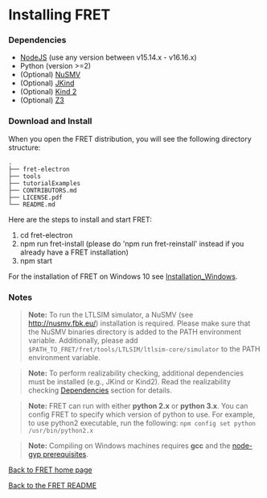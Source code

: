 # Installing FRET

### Dependencies

 * [NodeJS](https://nodejs.org/en/download/) (use any version between v15.14.x - v16.16.x)
 * Python (version >=2)
 * (Optional) [NuSMV](http://nusmv.fbk.eu/)
 * (Optional) [JKind](https://github.com/andrewkatis/jkind-1/releases/latest)
 * (Optional) [Kind 2](https://github.com/kind2-mc/kind2/blob/develop/README.rst)
 * (Optional) [Z3](https://github.com/Z3Prover/z3/releases)

### Download and Install

When you open the FRET distribution, you will see the following directory structure:

```
.
├── fret-electron
├── tools
├── tutorialExamples
├── CONTRIBUTORS.md
├── LICENSE.pdf
└── README.md
```

Here are the steps to install and start FRET:

1. cd fret-electron
2. npm run fret-install (please do 'npm run fret-reinstall' instead if you already have a FRET installation)
3. npm start

For the installation of FRET on Windows 10 see [Installation_Windows](installation_windows.md).


### Notes

> __Note:__ To run the LTLSIM simulator, a NuSMV (see http://nusmv.fbk.eu/) installation is required. Please make sure that the NuSMV binaries directory is added to the PATH environment variable. Additionally, please add `$PATH_TO_FRET/fret/tools/LTLSIM/ltlsim-core/simulator` to the PATH environment variable.

> __Note:__ To perform realizability checking, additional dependencies must be installed (e.g., JKind or Kind2). Read the realizability checking [Dependencies](../exports/realizabilityManual.md) section for details.

> __Note:__ FRET can run with either **python 2.x** or **python 3.x**. You can config FRET to specify which version of python to use. For example, to use python2 executable, run the following: `npm config set python /usr/bin/python2.x`

> __Note:__ Compiling on Windows machines requires  **gcc** and the [node-gyp prerequisites](https://github.com/nodejs/node-gyp#on-windows).

[Back to FRET home page](../userManual.md)

[Back to the FRET README](../../../../README.md)
